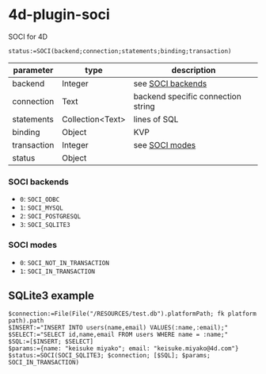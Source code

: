 # 4d-plugin-soci
SOCI for 4D

```
status:=SOCI(backend;connection;statements;binding;transaction)
```

|parameter|type|description|
|-|-|-|
|backend|Integer|see [SOCI backends](#soci-backends)|
|connection|Text|backend specific connection string|
|statements|Collection&lt;Text&gt;|lines of SQL|
|binding|Object|KVP|
|transaction|Integer|see [SOCI modes](#soci-modes)|
|status|Object||

### SOCI backends

* `0`: `SOCI_ODBC`
* `1`: `SOCI_MYSQL`
* `2`: `SOCI_POSTGRESQL`
* `3`: `SOCI_SQLITE3`

### SOCI modes

* `0`: `SOCI_NOT_IN_TRANSACTION`
* `1`: `SOCI_IN_TRANSACTION`

## SQLite3 example

```4d
$connection:=File(File("/RESOURCES/test.db").platformPath; fk platform path).path
$INSERT:="INSERT INTO users(name,email) VALUES(:name,:email);"
$SELECT:="SELECT id,name,email FROM users WHERE name = :name;"
$SQL:=[$INSERT; $SELECT]
$params:={name: "keisuke miyako"; email: "keisuke.miyako@4d.com"}
$status:=SOCI(SOCI_SQLITE3; $connection; [$SQL]; $params; SOCI_IN_TRANSACTION)
```
